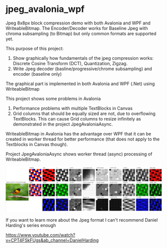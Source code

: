 # jpeg_avalonia_wpf
Jpeg 8x8px block compression demo with both Avalonia and WPF and WriteableBitmap.
The Encoder/Decoder works for Baseline Jpeg with chroma subsampling (to Bitmap) but only common formats are supported yet.

This purpose of this project:

1. Show graphically how fundamentals of the jpeg compression works: Discrete Cosine Transform (DCT), Quantization, Zigzag.
2. Write Jpeg decoder (basline/progressive/chrome subsampling) and encoder (baseline only)

The graphical part is implemented in both Avalonia and WPF (.Net) using WriteableBitmap

This project shows some problems in Avalonia

1. Performance problems with multiple TextBlocks in Canvas
2. Grid columns that should be equally sized are not, due to overflowing TextBlocks. This can cause Grid columns to resize infinitely as demonstrated in the project JpegAvaloniaAsync.

WriteableBitmap in Avalonia has the advantage over WPF that it can be created in worker thread for better performance
(that does not apply to the Textblocks in Canvas though).

Project JpegAvaloniaAsync shows worker thread (async) processing of WriteableBitmap.

![Alt text](screenshot.png?raw=true)

If you want to learn more about the Jpeg format I can't recommend Daniel Harding's series enough

https://www.youtube.com/watch?v=CPT4FSkFUgs&ab_channel=DanielHarding
